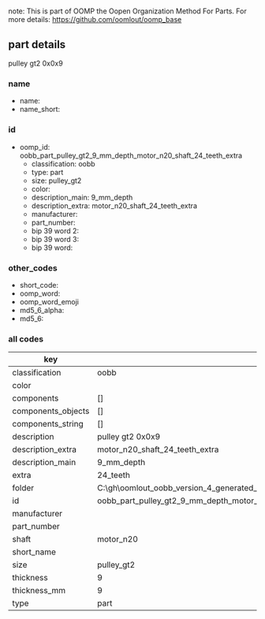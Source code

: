 #   

note: This is part of OOMP the Oopen Organization Method For Parts. For more details: https://github.com/oomlout/oomp_base

##  part details



pulley gt2 0x0x9

### name
* name: 
* name_short: 
### id
* oomp_id: oobb_part_pulley_gt2_9_mm_depth_motor_n20_shaft_24_teeth_extra
  * classification: oobb
  * type: part
  * size: pulley_gt2
  * color: 
  * description_main: 9_mm_depth
  * description_extra: motor_n20_shaft_24_teeth_extra
  * manufacturer: 
  * part_number: 
  * bip 39 word 2: 
  * bip 39 word 3: 
  * bip 39 word: 

### other_codes
* short_code: 
* oomp_word: 
* oomp_word_emoji 
* md5_6_alpha: 
* md5_6: 









### all codes 
| key | value |  
| --- | --- |  
| classification | oobb |  
| color |  |  
| components | [] |  
| components_objects | [] |  
| components_string | [] |  
| description | pulley gt2 0x0x9 |  
| description_extra | motor_n20_shaft_24_teeth_extra |  
| description_main | 9_mm_depth |  
| extra | 24_teeth |  
| folder | C:\gh\oomlout_oobb_version_4_generated_parts\things\oobb_part_pulley_gt2_9_mm_depth_motor_n20_shaft_24_teeth_extra |  
| id | oobb_part_pulley_gt2_9_mm_depth_motor_n20_shaft_24_teeth_extra |  
| manufacturer |  |  
| part_number |  |  
| shaft | motor_n20 |  
| short_name |  |  
| size | pulley_gt2 |  
| thickness | 9 |  
| thickness_mm | 9 |  
| type | part |  
